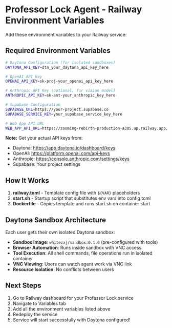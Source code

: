 # Professor Lock Agent - Railway Environment Variables

Add these environment variables to your Railway service:

## Required Environment Variables

```bash
# Daytona Configuration (for isolated sandboxes)
DAYTONA_API_KEY=dtn_your_daytona_api_key_here

# OpenAI API Key
OPENAI_API_KEY=sk-proj-your_openai_api_key_here

# Anthropic API Key (optional, for vision model)
ANTHROPIC_API_KEY=sk-ant-your_anthropic_key_here

# Supabase Configuration
SUPABASE_URL=https://your-project.supabase.co
SUPABASE_SERVICE_KEY=your_supabase_service_key_here

# Web App API URL
WEB_APP_API_URL=https://zooming-rebirth-production-a305.up.railway.app/api
```

**Note:** Get your actual API keys from:
- Daytona: https://app.daytona.io/dashboard/keys
- OpenAI: https://platform.openai.com/api-keys
- Anthropic: https://console.anthropic.com/settings/keys
- Supabase: Your project settings

## How It Works

1. **railway.toml** - Template config file with `${VAR}` placeholders
2. **start.sh** - Startup script that substitutes env vars into config.toml
3. **Dockerfile** - Copies template and runs start.sh on container start

## Daytona Sandbox Architecture

Each user gets their own isolated Daytona sandbox:
- **Sandbox Image**: `whitezxj/sandbox:0.1.0` (pre-configured with tools)
- **Browser Automation**: Runs inside sandbox with VNC access
- **Tool Execution**: All shell commands, file operations run in isolated container
- **VNC Viewing**: Users can watch agent work via VNC link
- **Resource Isolation**: No conflicts between users

## Next Steps

1. Go to Railway dashboard for your Professor Lock service
2. Navigate to Variables tab
3. Add all the environment variables listed above
4. Redeploy the service
5. Service will start successfully with Daytona configured!
